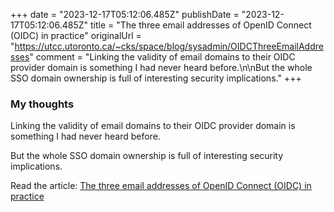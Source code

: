 +++
date = "2023-12-17T05:12:06.485Z"
publishDate = "2023-12-17T05:12:06.485Z"
title = "The three email addresses of OpenID Connect (OIDC) in practice"
originalUrl = "https://utcc.utoronto.ca/~cks/space/blog/sysadmin/OIDCThreeEmailAddresses"
comment = "Linking the validity of email domains to their OIDC provider domain is something I had never heard before.\n\nBut the whole SSO domain ownership is full of interesting security implications."
+++

### My thoughts

Linking the validity of email domains to their OIDC provider domain is something I had never heard before.

But the whole SSO domain ownership is full of interesting security implications.

Read the article: [The three email addresses of OpenID Connect (OIDC) in practice](https://utcc.utoronto.ca/~cks/space/blog/sysadmin/OIDCThreeEmailAddresses)
